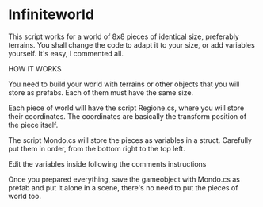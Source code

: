# Infiniteworld 
This script works for a world of 8x8 pieces of identical size, preferably terrains. You shall change the code to adapt it to your size, or add variables yourself. It's easy, I commented all.

HOW IT WORKS

You need to build your world with terrains or other objects that you will store as prefabs. Each of them must have the same size.

Each piece of world will have the script Regione.cs, where you will store their coordinates. The coordinates are basically the transform position of the piece itself.

The script Mondo.cs will store the pieces as variables in a struct. Carefully put them in order, from the bottom right to the top left.

Edit the variables inside following the comments instructions

Once you prepared everything, save the gameobject with Mondo.cs as prefab and put it alone in a scene, there's no need to put the pieces of world too.

